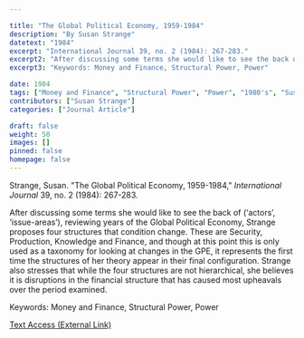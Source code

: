 ```yaml
---

title: "The Global Political Economy, 1959-1984"
description: "By Susan Strange"
datetext: "1984"
excerpt: "International Journal 39, no. 2 (1984): 267-283."
excerpt2: "After discussing some terms she would like to see the back of (‘actors’, ‘issue-areas’), reviewing years of the Global Political Economy, Strange proposes four structures that condition change. These are Security, Production, Knowledge and Finance, and though at this point this is only used as a taxonomy for looking at changes in the GPE, it represents the first time the structures of her theory appear in their final configuration. Strange also stresses that while the four structures are not hierarchical, she believes it is disruptions in the financial structure that has caused most upheavals over the period examined."
excerpt3: "Keywords: Money and Finance, Structural Power, Power"

date: 1984
tags: ["Money and Finance", "Structural Power", "Power", "1980's", "Susan Strange"]
contributors: ["Susan Strange"]
categories: ["Journal Article"]

draft: false
weight: 50
images: []
pinned: false
homepage: false
---
```


Strange, Susan. "The Global Political Economy, 1959-1984," *International Journal* 39, no. 2 (1984): 267-283.

After discussing some terms she would like to see the back of (‘actors’, ‘issue-areas’), reviewing years of the Global Political Economy, Strange proposes four structures that condition change. These are Security, Production, Knowledge and Finance, and though at this point this is only used as a taxonomy for looking at changes in the GPE, it represents the first time the structures of her theory appear in their final configuration. Strange also stresses that while the four structures are not hierarchical, she believes it is disruptions in the financial structure that has caused most upheavals over the period examined.

Keywords: Money and Finance, Structural Power, Power

[Text Access (External Link)](https://doi.org/10.1177/002070208403900203)
